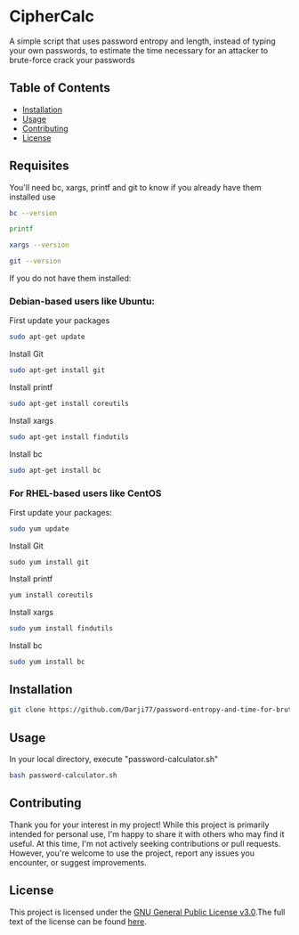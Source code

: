 # CipherCalc

A simple script that uses password entropy and length, instead of typing your own passwords, to estimate the time necessary for an attacker to brute-force crack your passwords

## Table of Contents

- [Installation](#installation)
- [Usage](#usage)
- [Contributing](#contributing)
- [License](#license)

## Requisites
You'll need bc, xargs, printf and git to know if you already have them installed use
```bash
bc --version
```

```bash
printf
```

```bash
xargs --version
```

```bash
git --version
```

If you do not have them installed:

### Debian-based users like Ubuntu:
First update your packages
```bash
sudo apt-get update
```

Install Git
```bash
sudo apt-get install git
```

Install printf
```bash
sudo apt-get install coreutils
```

Install xargs
```bash
sudo apt-get install findutils
```

Install bc
```bash
sudo apt-get install bc
```



### For RHEL-based users like CentOS
First update your packages:
```bash
sudo yum update
```

Install Git
```
sudo yum install git
```

Install printf
```bash
yum install coreutils
```

Install xargs
```bash
sudo yum install findutils
```

Install bc
```bash
sudo yum install bc
```



## Installation

```bash
git clone https://github.com/Darji77/password-entropy-and-time-for-brute-force-crack-calculator.git
```

## Usage

In your local directory, execute "password-calculator.sh"

```bash
bash password-calculator.sh
```



## Contributing

Thank you for your interest in my project! While this project is primarily intended for personal use, I'm happy to share it with others who may find it useful. At this time, I'm not actively seeking contributions or pull requests. However, you're welcome to use the project, report any issues you encounter, or suggest improvements.



## License

This project is licensed under the [GNU General Public License v3.0](https://www.gnu.org/licenses/gpl-3.0.en.html).The full text of the license can be found [here](./license.txt).
